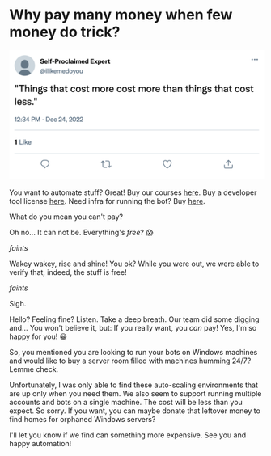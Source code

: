 # Why pay many money when few money do trick?

![Quote](tweet.png)

You want to automate stuff? Great! Buy our courses [here](https://robocorp.com/docs/courses). Buy a developer tool license [here](https://robocorp.com/download). Need infra for running the bot? Buy [here](https://id.robocorp.com/signup).

What do you mean you can't pay?

Oh no... It can not be. Everything's _free_? 😱

_faints_

Wakey wakey, rise and shine! You ok? While you were out, we were able to verify that, indeed, the stuff is free!

_faints_

Sigh.

Hello? Feeling fine? Listen. Take a deep breath. Our team did some digging and... You won't believe it, but: If you really want, you _can_ pay! Yes, I'm so happy for you! 😀

So, you mentioned you are looking to run your bots on Windows machines and would like to buy a server room filled with machines humming 24/7? Lemme check.

Unfortunately, I was only able to find these auto-scaling environments that are up only when you need them. We also seem to support running multiple accounts and bots on a single machine. The cost will be less than you expect. So sorry. If you want, you can maybe donate that leftover money to find homes for orphaned Windows servers?

I'll let you know if we find can something more expensive. See you and happy automation!
